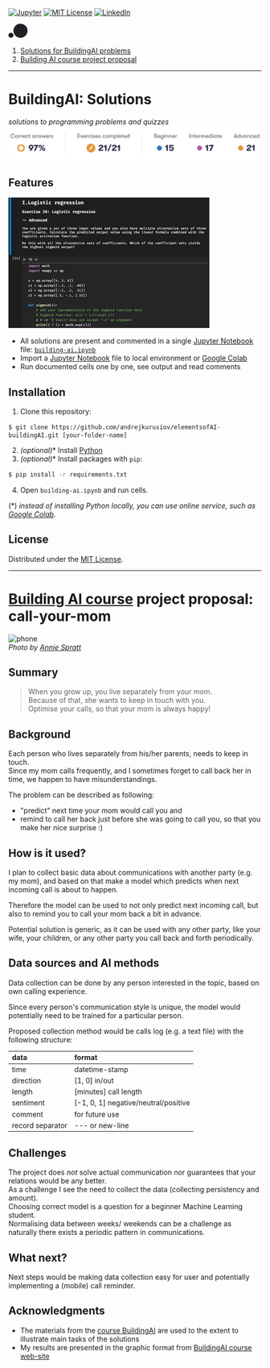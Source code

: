 <!-- PROJECT SHIELDS
*** I'm using markdown "reference style" links for readability.
*** Reference links are enclosed in brackets [ ] instead of parentheses ( ).
*** See the bottom of this document for the declaration of the reference variables
*** This is an optional, concise syntax you may use.
*** https://www.markdownguide.org/basic-syntax/#reference-style-links
-->

<!-- HEADER -->

[![Jupyter][jupyter-shield]][jupyter-url]
[![MIT License][license-shield]][license-url]
[![LinkedIn][linkedin-shield]][linkedin-url]

<!-- ![ai](./AI.png) -->
<svg height="28" width="38" xmlns="http://www.w3.org/2000/svg">
									<g fill-rule="evenodd" fill="#202124">
										<circle cx="24" cy="14" r="14"></circle>
										<circle cx="5" cy="23" r="5"></circle>
									</g>
</svg>

1. [Solutions for BuildingAI problems](#buildingai-solutions)
2. [Building AI course project proposal](#building-ai-course-project-proposal-call-your-mom)
---

# BuildingAI: Solutions

*solutions to programming problems and quizzes*
![my-results](./elementsofai-buildingai_results.png)

## Features

[![python-notebook-screenshot](./project-screenshot.png)](./building-ai.ipynb)

- All solutions are present and commented in a single [Jupyter Notebook][jupyter-url] file: [`building-ai.ipynb`](./building-ai.ipynb)
- Import a [Jupyter Notebook][jupyter-url] file to local environment or [Google Colab][google-colab-url]
- Run documented cells one by one, see output and read comments

## Installation

1. Clone this repository:
```
$ git clone https://github.com/andrejkurusiov/elementsofAI-buildingAI.git [your-folder-name]
```
2. *(optional)*\* Install [Python](https://www.python.org/downloads/)
3. *(optional)*\* Install packages with `pip`:
```zsh
$ pip install -r requirements.txt
```
4. Open `building-ai.ipynb` and run cells.

(\*) *instead of installing Python locally, you can use online service, such as [Google Colab][google-colab-url].*

## License

Distributed under the [MIT License](./LICENSE).

---

# [Building AI course][buildingai-url] project proposal: call-your-mom

![phone][phone-img-url]\
*Photo by [Annie Spratt](https://unsplash.com/@anniespratt?utm_source=unsplash&utm_medium=referral&utm_content=creditCopyText)*

## Summary

> When you grow up, you live separately from your mom.\
> Because of that, she wants to keep in touch with you.\
> Optimise your calls, so that your mom is always happy!

## Background

Each person who lives separately from his/her parents, needs to keep in touch.\
Since my mom calls frequently, and I sometimes forget to call back her in time, we happen to have misunderstandings.

The problem can be described as following:

- "predict" next time your mom would call you
  and
- remind to call her back just before she was going to call you, so that you make her nice surprise :)

## How is it used?

I plan to collect basic data about communications with another party (e.g. my mom), and based on that make a model which predicts when next incoming call is about to happen.

Therefore the model can be used to not only predict next incoming call, but also to remind you to call your mom back a bit in advance.

Potential solution is generic, as it can be used with any other party, like your wife, your children, or any other party you call back and forth periodically.

## Data sources and AI methods

Data collection can be done by any person interested in the topic, based on own calling experience.

Since every person's communication style is unique, the model would potentially need to be trained for a particular person.

Proposed collection method would be calls log (e.g. a text file) with the following structure:

| data             | format                               |
| :--------------- | :----------------------------------- |
| time             | datetime-stamp                       |
| direction        | [1, 0] in/out                        |
| length           | [minutes] call length                |
| sentiment        | [-1, 0, 1] negative/neutral/positive |
| comment          | for future use                       |
| record separator | \--- or new-line                     |

## Challenges

The project does _not_ solve actual communication nor guarantees that your relations would be any better.\
As a challenge I see the need to collect the data (collecting persistency and amount).\
Choosing correct model is a question for a beginner Machine Learning student.\
Normalising data between weeks/ weekends can be a challenge as naturally there exists a periodic pattern in communications.

## What next?

Next steps would be making data collection easy for user and potentially implementing a (mobile) call reminder.

## Acknowledgments

- The materials from the [course BuildingAI][buildingai-url] are used to the extent to illustrate main tasks of the solutions
- My results are presented in the graphic format from [BuildingAI course web-site][buildingai-url]


<!-- MARKDOWN LINKS & IMAGES -->

[license-shield]: https://img.shields.io/github/license/andrejkurusiov/react-cards-users?style=flat
[license-url]: ./LICENSE
[linkedin-shield]: https://img.shields.io/badge/LinkedIn-Profile-informational?style=flat&logo=linkedin
[linkedin-url]: https://www.linkedin.com/in/andrejkurusiov/
[jupyter-shield]: https://img.shields.io/badge/Jupyter-Notebook-545454.svg?style=flat&logo=jupyter
[jupyter-url]: https://jupyter.org/
[buildingai-url]: https://buildingai.elementsofai.com/
[google-colab-url]: https://colab.research.google.com/notebooks/intro.ipynb
[phone-img-url]: https://images.unsplash.com/photo-1520923642038-b4259acecbd7?ixid=MXwxMjA3fDB8MHxzZWFyY2h8NXx8dGVsZXBob25lfGVufDB8fDB8&ixlib=rb-1.2.1&auto=format&fit=crop&w=400
